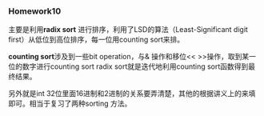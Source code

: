 ### Homework10

主要是利用**radix sort** 进行排序，利用了LSD的算法（Least-Significant digit first）从低位到高位排序，每一位用counting sort来排。


**counting sort**涉及到一些bit operation，与& 操作和移位<< >>操作，取到某一位的数字进行counting sort
radix sort就是迭代地利用counting sort函数得到最终结果。

另外就是int 32位里面16进制和2进制的关系要弄清楚，其他的根据讲义上的来填即可。相当于复习了两种sorting 方法。